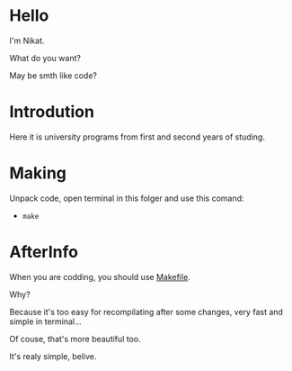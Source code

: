 # Hello

I'm Nikat.

What do you want?

May be smth like code?

# Introdution
Here it is university programs from first and second years of studing.

# Making
Unpack code, open terminal in this folger and use this comand:
 * `make`
 
 
# AfterInfo
When you are codding, you should use [Makefile](https://www.csestack.org/makefile-tutorial-explained-example-beginners/).

Why?

Because it's too easy for recompilating after some changes, very fast and simple in terminal... 

Of couse, that's more beautiful too.

It's realy simple, belive. 
